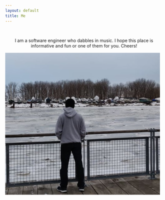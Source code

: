 ```yaml
---
layout: default
title: Me
---
```

<br>
<p align = "center">I am a software engineer who dabbles in music. I hope this place is informative and fun or one of them for you. Cheers!</p>
<img src="/assets/img/prof.jpg" alt="my pic" class = "center">
